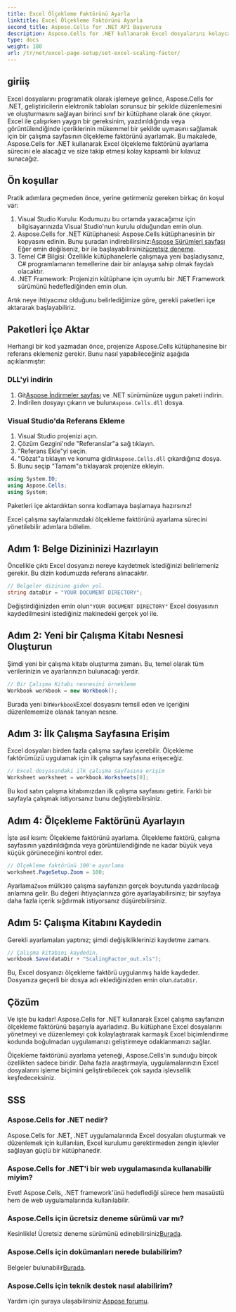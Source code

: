 ```yaml
---
title: Excel Ölçekleme Faktörünü Ayarla
linktitle: Excel Ölçekleme Faktörünü Ayarla
second_title: Aspose.Cells for .NET API Başvurusu
description: Aspose.Cells for .NET kullanarak Excel dosyalarını kolayca düzenlemeyi ve ölçekleme faktörünü özelleştirmeyi öğrenin.
type: docs
weight: 180
url: /tr/net/excel-page-setup/set-excel-scaling-factor/
---
```

## giriiş

Excel dosyalarını programatik olarak işlemeye gelince, Aspose.Cells for .NET, geliştiricilerin elektronik tabloları sorunsuz bir şekilde düzenlemesini ve oluşturmasını sağlayan birinci sınıf bir kütüphane olarak öne çıkıyor. Excel ile çalışırken yaygın bir gereksinim, yazdırıldığında veya görüntülendiğinde içeriklerinin mükemmel bir şekilde uymasını sağlamak için bir çalışma sayfasının ölçekleme faktörünü ayarlamak. Bu makalede, Aspose.Cells for .NET kullanarak Excel ölçekleme faktörünü ayarlama sürecini ele alacağız ve size takip etmesi kolay kapsamlı bir kılavuz sunacağız.

## Ön koşullar

Pratik adımlara geçmeden önce, yerine getirmeniz gereken birkaç ön koşul var:

1. Visual Studio Kurulu: Kodumuzu bu ortamda yazacağımız için bilgisayarınızda Visual Studio'nun kurulu olduğundan emin olun.
2.  Aspose.Cells for .NET Kütüphanesi: Aspose.Cells kütüphanesinin bir kopyasını edinin. Bunu şuradan indirebilirsiniz:[Aspose Sürümleri sayfası](https://releases.aspose.com/cells/net/) Eğer emin değilseniz, bir ile başlayabilirsiniz[ücretsiz deneme](https://releases.aspose.com/).
3. Temel C# Bilgisi: Özellikle kütüphanelerle çalışmaya yeni başladıysanız, C# programlamanın temellerine dair bir anlayışa sahip olmak faydalı olacaktır.
4. .NET Framework: Projenizin kütüphane için uyumlu bir .NET Framework sürümünü hedeflediğinden emin olun.

Artık neye ihtiyacınız olduğunu belirlediğimize göre, gerekli paketleri içe aktararak başlayabiliriz.

## Paketleri İçe Aktar

Herhangi bir kod yazmadan önce, projenize Aspose.Cells kütüphanesine bir referans eklemeniz gerekir. Bunu nasıl yapabileceğiniz aşağıda açıklanmıştır:

### DLL'yi indirin

1.  Git[Aspose İndirmeler sayfası](https://releases.aspose.com/cells/net/) ve .NET sürümünüze uygun paketi indirin.
2.  İndirilen dosyayı çıkarın ve bulun`Aspose.Cells.dll` dosya.

### Visual Studio'da Referans Ekleme

1. Visual Studio projenizi açın.
2. Çözüm Gezgini'nde "Referanslar"a sağ tıklayın.
3. "Referans Ekle"yi seçin. 
4.  "Gözat"a tıklayın ve konuma gidin`Aspose.Cells.dll` çıkardığınız dosya.
5. Bunu seçip "Tamam"a tıklayarak projenize ekleyin.

```csharp
using System.IO;
using Aspose.Cells;
using System;
```

Paketleri içe aktardıktan sonra kodlamaya başlamaya hazırsınız!

Excel çalışma sayfalarınızdaki ölçekleme faktörünü ayarlama sürecini yönetilebilir adımlara bölelim.

## Adım 1: Belge Dizininizi Hazırlayın

Öncelikle çıktı Excel dosyanızı nereye kaydetmek istediğinizi belirlemeniz gerekir. Bu dizin kodumuzda referans alınacaktır. 

```csharp
// Belgeler dizinine giden yol.
string dataDir = "YOUR DOCUMENT DIRECTORY";
```

Değiştirdiğinizden emin olun`"YOUR DOCUMENT DIRECTORY"` Excel dosyasının kaydedilmesini istediğiniz makinedeki gerçek yol ile.

## Adım 2: Yeni bir Çalışma Kitabı Nesnesi Oluşturun

Şimdi yeni bir çalışma kitabı oluşturma zamanı. Bu, temel olarak tüm verilerinizin ve ayarlarınızın bulunacağı yerdir.

```csharp
// Bir Çalışma Kitabı nesnesini örnekleme
Workbook workbook = new Workbook();
```

 Burada yeni bir`Workbook`Excel dosyasını temsil eden ve içeriğini düzenlememize olanak tanıyan nesne.

## Adım 3: İlk Çalışma Sayfasına Erişim

Excel dosyaları birden fazla çalışma sayfası içerebilir. Ölçekleme faktörümüzü uygulamak için ilk çalışma sayfasına erişeceğiz.

```csharp
// Excel dosyasındaki ilk çalışma sayfasına erişim
Worksheet worksheet = workbook.Worksheets[0];
```

Bu kod satırı çalışma kitabımızdan ilk çalışma sayfasını getirir. Farklı bir sayfayla çalışmak istiyorsanız bunu değiştirebilirsiniz.

## Adım 4: Ölçekleme Faktörünü Ayarlayın

İşte asıl kısım: Ölçekleme faktörünü ayarlama. Ölçekleme faktörü, çalışma sayfasının yazdırıldığında veya görüntülendiğinde ne kadar büyük veya küçük görüneceğini kontrol eder.

```csharp
// Ölçekleme faktörünü 100'e ayarlama
worksheet.PageSetup.Zoom = 100;
```

 Ayarlama`Zoom` mülk`100` çalışma sayfanızın gerçek boyutunda yazdırılacağı anlamına gelir. Bu değeri ihtiyaçlarınıza göre ayarlayabilirsiniz; bir sayfaya daha fazla içerik sığdırmak istiyorsanız düşürebilirsiniz.

## Adım 5: Çalışma Kitabını Kaydedin

Gerekli ayarlamaları yaptınız; şimdi değişikliklerinizi kaydetme zamanı.

```csharp
// Çalışma kitabını kaydedin.
workbook.Save(dataDir + "ScalingFactor_out.xls");
```

 Bu, Excel dosyanızı ölçekleme faktörü uygulanmış halde kaydeder. Dosyanıza geçerli bir dosya adı eklediğinizden emin olun.`dataDir`.

## Çözüm

Ve işte bu kadar! Aspose.Cells for .NET kullanarak Excel çalışma sayfanızın ölçekleme faktörünü başarıyla ayarladınız. Bu kütüphane Excel dosyalarını yönetmeyi ve düzenlemeyi çok kolaylaştırarak karmaşık Excel biçimlendirme kodunda boğulmadan uygulamanızı geliştirmeye odaklanmanızı sağlar.

Ölçekleme faktörünü ayarlama yeteneği, Aspose.Cells'in sunduğu birçok özellikten sadece biridir. Daha fazla araştırmayla, uygulamalarınızın Excel dosyalarını işleme biçimini geliştirebilecek çok sayıda işlevsellik keşfedeceksiniz.

## SSS

### Aspose.Cells for .NET nedir?  
Aspose.Cells for .NET, .NET uygulamalarında Excel dosyaları oluşturmak ve düzenlemek için kullanılan, Excel kurulumu gerektirmeden zengin işlevler sağlayan güçlü bir kütüphanedir.

### Aspose.Cells for .NET'i bir web uygulamasında kullanabilir miyim?  
Evet! Aspose.Cells, .NET framework'ünü hedeflediği sürece hem masaüstü hem de web uygulamalarında kullanılabilir.

### Aspose.Cells için ücretsiz deneme sürümü var mı?  
 Kesinlikle! Ücretsiz deneme sürümünü edinebilirsiniz[Burada](https://releases.aspose.com/).

### Aspose.Cells için dokümanları nerede bulabilirim?  
 Belgeler bulunabilir[Burada](https://reference.aspose.com/cells/net/).

### Aspose.Cells için teknik destek nasıl alabilirim?  
 Yardım için şuraya ulaşabilirsiniz:[Aspose forumu](https://forum.aspose.com/c/cells/9).